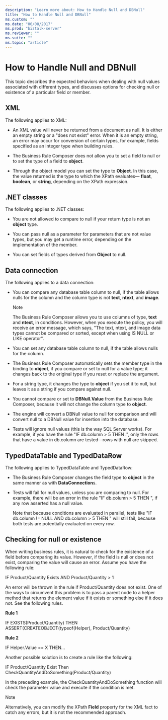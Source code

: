 ```yaml
---
description: "Learn more about: How to Handle Null and DBNull"
title: "How to Handle Null and DBNull"
ms.custom: ""
ms.date: "06/08/2017"
ms.prod: "biztalk-server"
ms.reviewer: ""
ms.suite: ""
ms.topic: "article"
---
```

# How to Handle Null and DBNull
This topic describes the expected behaviors when dealing with null values associated with different types, and discusses options for checking null or existence of a particular field or member.  
  
## XML  
 The following applies to XML:  
  
-   An XML value will never be returned from a document as null. It is either an empty string or a "does not exist" error. When it is an empty string, an error may occur for conversion of certain types, for example, fields specified as an integer type when building rules.  
  
-   The Business Rule Composer does not allow you to set a field to null or to set the type of a field to **object**.  
  
-   Through the object model you can set the type to **Object**. In this case, the value returned is the type to which the XPath evaluates— **float**, **boolean**, or **string**, depending on the XPath expression.  
  
## .NET classes  
 The following applies to .NET classes:  
  
-   You are not allowed to compare to null if your return type is not an **object** type.  
  
-   You can pass null as a parameter for parameters that are not value types, but you may get a runtime error, depending on the implementation of the member.  
  
-   You can set fields of types derived from **Object** to null.  
  
## Data connection  
 The following applies to a data connection:  
  
-   You can compare any database table column to null, if the table allows nulls for the column and the column type is not **text**, **ntext**, and **image**.  
  
    > [!NOTE]
    >  The Business Rule Composer allows you to use columns of type, **text** and **ntext**, in conditions. However, when you execute the policy, you will receive an error message, which says, "The text, ntext, and image data types cannot be compared or sorted, except when using IS NULL or LIKE operator".  
  
-   You can set any database table column to null, if the table allows nulls for the column.  
  
-   The Business Rule Composer automatically sets the member type in the binding to **object**, if you compare or set to null for a value type; it changes back to the original type if you reset or replace the argument.  
  
-   For a string type, it changes the type to **object** if you set it to null, but leaves it as a string if you compare against null.  
  
-   You cannot compare or set to **DBNull.Value** from the Business Rule Composer, because it will not change the column type to **object**.  
  
-   The engine will convert a DBNull value to null for comparison and will convert null to a DBNull value for insertion into the database.  
  
-   Tests will ignore null values (this is the way SQL Server works). For example, if you have the rule "IF db.column > 5 THEN .", only the rows that have a value in db.column are tested—rows with null are skipped.  
  
## TypedDataTable and TypedDataRow  
 The following applies to TypedDataTable and TypedDataRow:  
  
-   The Business Rule Composer changes the field type to **object** in the same manner as with **DataConnection**s.  
  
-   Tests will fail for null values, unless you are comparing to null. For example, there will be an error in the rule "IF db.column > 5 THEN ", if any row asserted has a null value.  
  
     Note that because conditions are evaluated in parallel, tests like "IF db.column != NULL AND db.column > 5 THEN  " will still fail, because both tests are potentially evaluated on every row.  
  
## Checking for null or existence  
 When writing business rules, it is natural to check for the existence of a field before comparing its value. However, if the field is null or does not exist, comparing the value will cause an error. Assume you have the following rule:  
  
 IF Product/Quantity Exists AND Product/Quantity > 1  
  
 An error will be thrown in the rule if Product/Quantity does not exist. One of the ways to circumvent this problem is to pass a parent node to a helper method that returns the element value if it exists or something else if it does not. See the following rules.  
  
 **Rule 1**  
  
 IF EXISTS(Product/Quantity) THEN ASSERT(CREATEOBJECT(typeof(Helper), Product/Quantity)  
  
 **Rule 2**  
  
 IF Helper.Value == X THEN...  
  
 Another possible solution is to create a rule like the following:  
  
 IF Product/Quantity Exist Then CheckQuantityAndDoSomething(Product/Quantity)  
  
 In the preceding example, the CheckQuantityAndDoSomething function will check the parameter value and execute if the condition is met.  
  
> [!NOTE]
>  Alternatively, you can modify the XPath **Field** property for the XML fact to catch any errors, but it is not the recommended approach.

